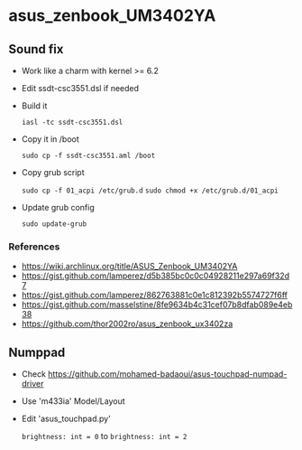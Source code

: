 # asus_zenbook_UM3402YA
## Sound fix 
* Work like a charm with kernel >= 6.2
* Edit ssdt-csc3551.dsl if needed 
* Build it
  
  ```iasl -tc ssdt-csc3551.dsl```

* Copy it in /boot

  ```sudo cp -f ssdt-csc3551.aml /boot```

* Copy grub script
  
  ```sudo cp -f 01_acpi /etc/grub.d```
  ```sudo chmod +x /etc/grub.d/01_acpi```

* Update grub config

  ```sudo update-grub```

### References
* https://wiki.archlinux.org/title/ASUS_Zenbook_UM3402YA
* https://gist.github.com/lamperez/d5b385bc0c0c04928211e297a69f32d7
* https://gist.github.com/lamperez/862763881c0e1c812392b5574727f6ff
* https://gist.github.com/masselstine/8fe9634b4c31cef07b8dfab089e4eb38
* https://github.com/thor2002ro/asus_zenbook_ux3402za

## Numppad
* Check https://github.com/mohamed-badaoui/asus-touchpad-numpad-driver
* Use 'm433ia' Model/Layout
* Edit 'asus_touchpad.py'

  ```brightness: int = 0``` to ```brightness: int = 2``` 
